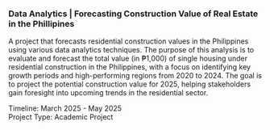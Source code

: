 ### Data Analytics | Forecasting Construction Value of Real Estate in the Phillipines

A project that forecasts residential construction values in the Philippines using various data analytics techniques. The purpose of this analysis is to evaluate and forecast the total value (in ₱1,000) of single housing under residential construction in the Philippines, with a focus on identifying key growth periods and high-performing regions from 2020 to 2024. The goal is to project the potential construction value for 2025, helping stakeholders gain foresight into upcoming trends in the residential sector.

Timeline: March 2025 - May 2025 <br>
Project Type: Academic Project

